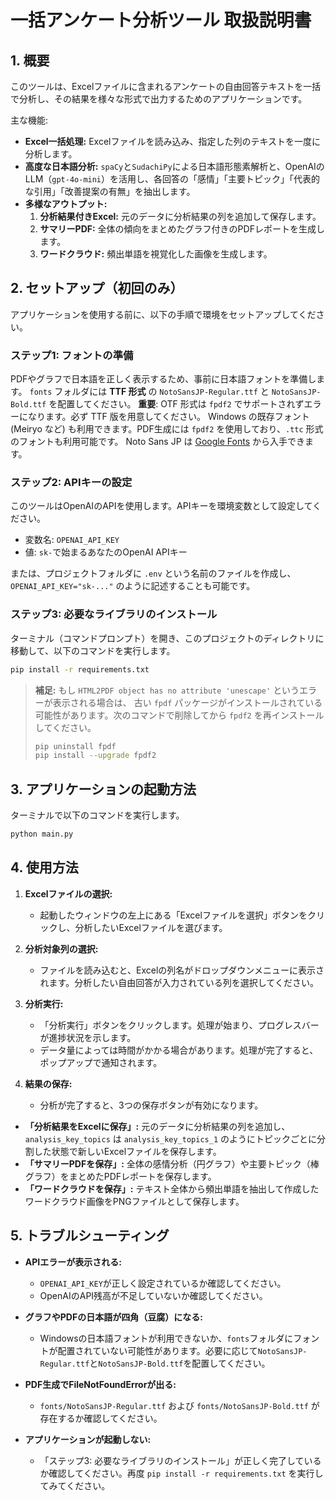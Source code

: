 # 一括アンケート分析ツール 取扱説明書

## 1. 概要

このツールは、Excelファイルに含まれるアンケートの自由回答テキストを一括で分析し、その結果を様々な形式で出力するためのアプリケーションです。

主な機能:
- **Excel一括処理:** Excelファイルを読み込み、指定した列のテキストを一度に分析します。
- **高度な日本語分析:** `spaCy`と`SudachiPy`による日本語形態素解析と、OpenAIのLLM（`gpt-4o-mini`）を活用し、各回答の「感情」「主要トピック」「代表的な引用」「改善提案の有無」を抽出します。
- **多様なアウトプット:**
  1. **分析結果付きExcel:** 元のデータに分析結果の列を追加して保存します。
  2. **サマリーPDF:** 全体の傾向をまとめたグラフ付きのPDFレポートを生成します。
  3. **ワードクラウド:** 頻出単語を視覚化した画像を生成します。

## 2. セットアップ（初回のみ）

アプリケーションを使用する前に、以下の手順で環境をセットアップしてください。

### ステップ1: フォントの準備

PDFやグラフで日本語を正しく表示するため、事前に日本語フォントを準備します。
`fonts` フォルダには **TTF 形式** の `NotoSansJP-Regular.ttf` と `NotoSansJP-Bold.ttf` を配置してください。
**重要**: OTF 形式は `fpdf2` でサポートされずエラーになります。必ず TTF 版を用意してください。
Windows の既存フォント (Meiryo など) も利用できます。PDF生成には `fpdf2` を使用しており、`.ttc` 形式のフォントも利用可能です。
Noto Sans JP は [Google Fonts](https://fonts.google.com/noto/specimen/Noto+Sans+JP) から入手できます。

### ステップ2: APIキーの設定

このツールはOpenAIのAPIを使用します。APIキーを環境変数として設定してください。

- 変数名: `OPENAI_API_KEY`
- 値: `sk-`で始まるあなたのOpenAI APIキー

または、プロジェクトフォルダに `.env` という名前のファイルを作成し、`OPENAI_API_KEY="sk-..."` のように記述することも可能です。

### ステップ3: 必要なライブラリのインストール

ターミナル（コマンドプロンプト）を開き、このプロジェクトのディレクトリに移動して、以下のコマンドを実行します。

```bash
pip install -r requirements.txt
```

> **補足:** もし `HTML2PDF object has no attribute 'unescape'` というエラーが表示される場合は、
> 古い `fpdf` パッケージがインストールされている可能性があります。次のコマンドで削除してから
> `fpdf2` を再インストールしてください。
>
> ```bash
> pip uninstall fpdf
> pip install --upgrade fpdf2
> ```

## 3. アプリケーションの起動方法

ターミナルで以下のコマンドを実行します。

```bash
python main.py
```

## 4. 使用方法

1. **Excelファイルの選択:**
   - 起動したウィンドウの左上にある「Excelファイルを選択」ボタンをクリックし、分析したいExcelファイルを選びます。

2. **分析対象列の選択:**
   - ファイルを読み込むと、Excelの列名がドロップダウンメニューに表示されます。分析したい自由回答が入力されている列を選択してください。

3. **分析実行:**
   - 「分析実行」ボタンをクリックします。処理が始まり、プログレスバーが進捗状況を示します。
   - データ量によっては時間がかかる場合があります。処理が完了すると、ポップアップで通知されます。

4. **結果の保存:**
   - 分析が完了すると、3つの保存ボタンが有効になります。
  - **「分析結果をExcelに保存」:** 元のデータに分析結果の列を追加し、`analysis_key_topics` は `analysis_key_topics_1` のようにトピックごとに分割した状態で新しいExcelファイルを保存します。
   - **「サマリーPDFを保存」:** 全体の感情分析（円グラフ）や主要トピック（棒グラフ）をまとめたPDFレポートを保存します。
   - **「ワードクラウドを保存」:** テキスト全体から頻出単語を抽出して作成したワードクラウド画像をPNGファイルとして保存します。

## 5. トラブルシューティング

- **APIエラーが表示される:**
  - `OPENAI_API_KEY`が正しく設定されているか確認してください。
  - OpenAIのAPI残高が不足していないか確認してください。

- **グラフやPDFの日本語が四角（豆腐）になる:**
  - Windowsの日本語フォントが利用できないか、`fonts`フォルダにフォントが配置されていない可能性があります。必要に応じて`NotoSansJP-Regular.ttf`と`NotoSansJP-Bold.ttf`を配置してください。
- **PDF生成でFileNotFoundErrorが出る:**
  - `fonts/NotoSansJP-Regular.ttf` および `fonts/NotoSansJP-Bold.ttf` が存在するか確認してください。

- **アプリケーションが起動しない:**
  - 「ステップ3: 必要なライブラリのインストール」が正しく完了しているか確認してください。再度 `pip install -r requirements.txt` を実行してみてください。

